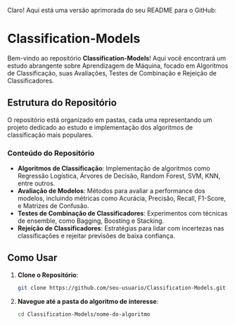 Claro! Aqui está uma versão aprimorada do seu README para o GitHub:

# Classification-Models

Bem-vindo ao repositório **Classification-Models**! Aqui você encontrará um estudo abrangente sobre Aprendizagem de Máquina, focado em Algoritmos de Classificação, suas Avaliações, Testes de Combinação e Rejeição de Classificadores. 

## Estrutura do Repositório

O repositório está organizado em pastas, cada uma representando um projeto dedicado ao estudo e implementação dos algoritmos de classificação mais populares. 

### Conteúdo do Repositório

- **Algoritmos de Classificação**: Implementação de algoritmos como Regressão Logística, Árvores de Decisão, Random Forest, SVM, KNN, entre outros.
- **Avaliação de Modelos**: Métodos para avaliar a performance dos modelos, incluindo métricas como Acurácia, Precisão, Recall, F1-Score, e Matrizes de Confusão.
- **Testes de Combinação de Classificadores**: Experimentos com técnicas de ensemble, como Bagging, Boosting e Stacking.
- **Rejeição de Classificadores**: Estratégias para lidar com incertezas nas classificações e rejeitar previsões de baixa confiança.

## Como Usar

1. **Clone o Repositório**:
    ```bash
    git clone https://github.com/seu-usuario/Classification-Models.git
    ```

2. **Navegue até a pasta do algoritmo de interesse**:
    ```bash
    cd Classification-Models/nome-do-algoritmo
    ```


